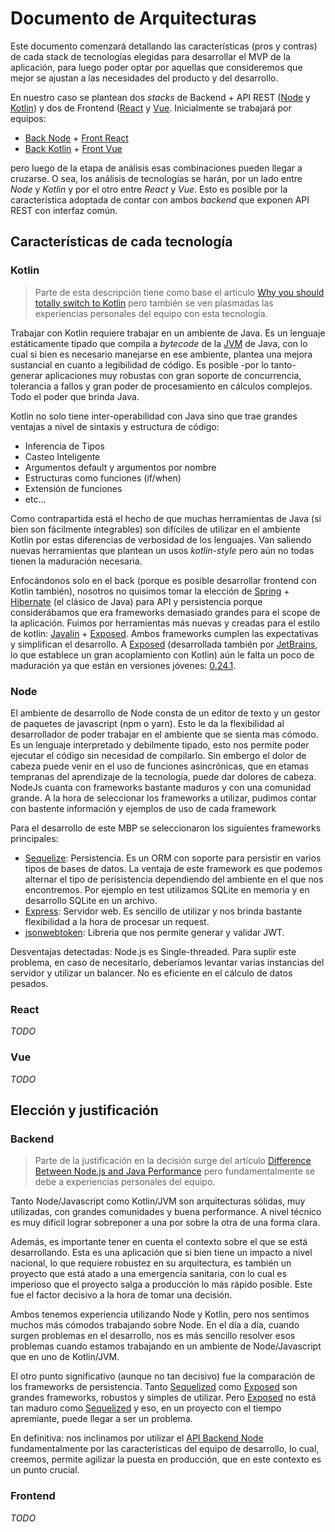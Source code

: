 # Documento de Arquitecturas

Este documento comenzará detallando las características (pros y contras) de cada
stack de tecnologías elegidas para desarrollar el MVP de la aplicación,
para luego poder optar por aquellas que consideremos que mejor se ajustan
a las necesidades del producto y del desarrollo.

En nuestro caso se plantean dos _stacks_ de Backend + API REST ([Node][repo-node] y [Kotlin][repo-kotlin])
y dos de Frontend ([React][repo-react] y [Vue][repo-vue].
Inicialmente se trabajará por equipos:

* [Back Node][repo-node] + [Front React][repo-react]
* [Back Kotlin][repo-kotlin] + [Front Vue][repo-vue]

pero luego de la etapa de análisis esas combinaciones pueden llegar a cruzarse.
O sea, los análisis de tecnologías se harán, por un lado entre _Node_ y _Kotlin_
y por el otro entre _React_ y _Vue_. Esto es posible por la característica adoptada
de contar con ambos _backend_ que exponen API REST con interfaz común.

## Características de cada tecnología

### Kotlin

> Parte de esta descripción tiene como base el artículo
> [Why you should totally switch to Kotlin] pero también se ven plasmadas
> las experiencias personales del equipo con esta tecnología.

Trabajar con Kotlin requiere trabajar en un ambiente de Java. Es un lenguaje
estáticamente tipado que compila a _bytecode_ de la [JVM] de Java, con lo cual
si bien es necesario manejarse en ese ambiente, plantea una mejora sustancial
en cuanto a legibilidad de código. Es posible -por lo tanto- generar aplicaciones
muy robustas con gran soporte de concurrencia, tolerancia a fallos y gran poder
de procesamiento en cálculos complejos. Todo el poder que brinda Java.

Kotlin no solo tiene inter-operabilidad con Java sino que trae grandes ventajas
a nivel de sintaxis y estructura de código:

* Inferencia de Tipos
* Casteo Inteligente
* Argumentos default y argumentos por nombre
* Estructuras como funciones (if/when)
* Extensión de funciones
* etc...

Como contrapartida está el hecho de que muchas herramientas de Java (si bien
son fácilmente integrables) son difíciles de utilizar en el ambiente Kotlin
por estas diferencias de verbosidad de los lenguajes. Van saliendo nuevas herramientas
que plantean un usos _kotlin-style_ pero aún no todas tienen la maduración necesaria.

Enfocándonos solo en el back (porque es posible desarrollar frontend con Kotlin también),
nosotros no quisimos tomar la elección de [Spring] + [Hibernate] (el clásico de Java)
para API y persistencia porque considerábamos que era frameworks demasiado grandes
para el scope de la aplicación.
Fuimos por herramientas más nuevas y creadas para el estilo de kotlin: [Javalin] + [Exposed].
Ambos frameworks cumplen las expectativas y simplifican el desarrollo. A [Exposed]
(desarrollada también por [JetBrains], lo que establece un gran acoplamiento con Kotlin)
aún le falta un poco de maduración ya que están en versiones jóvenes: [0.24.1][exposed-version].

### Node
El ambiente de desarrollo de Node consta de un editor de texto y un gestor de paquetes de javascript (npm o yarn). Esto le da la flexibilidad al desarrollador de poder trabajar en el ambiente que se sienta mas cómodo.
Es un lenguaje interpretado y debilmente tipado, esto nos permite poder ejecutar el código sin necesidad de compilarlo. Sin embergo el dolor de cabeza puede venir en el uso de funciones asincrónicas, que en etamas tempranas del aprendizaje de la tecnología, puede dar dolores de cabeza.
NodeJs cuanta con frameworks bastante maduros y con una comunidad grande. A la hora de seleccionar los frameworks a utilizar, pudimos contar con bastente información y ejemplos de uso de cada framework

Para el desarrollo de este MBP se seleccionaron los siguientes frameworks principales:
* [Sequelize]: Persistencia. Es un ORM con soporte para persistir en varios tipos de bases de datos. La ventaja de este framework es que podemos alternar el tipo de perisistencia dependiendo del ambiente en el que nos encontremos. Por ejemplo en test utilizamos SQLite en memoria y en desarrollo SQLite en un archivo.
* [Express]: Servidor web. Es sencillo de utilizar y nos brinda bastante flexibilidad a la hora de procesar un request.
* [jsonwebtoken]: Libreria que nos permite generar y validar JWT.


Desventajas detectadas:
Node.js es Single-threaded. Para suplir este problema, en caso de necesitarlo, deberíamos levantar varias instancias del servidor y utilizar un balancer.
No es eficiente en el cálculo de datos pesados.

### React

_TODO_

### Vue

_TODO_

## Elección y justificación

### Backend

> Parte de la justificación en la decisión surge del artículo
> [Difference Between Node.js and Java Performance]
> pero fundamentalmente se debe a experiencias personales del equipo.

Tanto Node/Javascript como Kotlin/JVM son arquitecturas sólidas, muy utilizadas,
con grandes comunidades y buena performance. A nivel técnico es muy difícil
lograr sobreponer a una por sobre la otra de una forma clara.

Además, es importante tener en cuenta el contexto sobre el que se está desarrollando.
Esta es una aplicación que si bien tiene un impacto a nivel nacional, lo que
requiere robustez en su arquitectura, es también un proyecto que está atado
a una emergencia sanitaria, con lo cual es imperioso que el proyecto
salga a producción lo más rápido posible. Este fue el factor decisivo
a la hora de tomar una decisión.

Ambos tenemos experiencia utilizando Node y Kotlin, pero nos
sentimos muchos más cómodos trabajando sobre Node. En el día a día, cuando
surgen problemas en el desarrollo, nos es más sencillo resolver esos problemas
cuando estamos trabajando en un ambiente de Node/Javascript que en uno de Kotlin/JVM.

El otro punto significativo (aunque no tan decisivo) fue la comparación de los
frameworks de persistencia. Tanto [Sequelized] como [Exposed] son grandes frameworks,
robustos y simples de utilizar. Pero [Exposed] no está tan maduro como [Sequelized]
y eso, en un proyecto con el tiempo apremiante, puede llegar a ser un problema.

En definitiva: nos inclinamos por utilizar el [API Backend Node][repo-node]
fundamentalmente por las características del equipo de desarrollo,
lo cual, creemos, permite agilizar la puesta en producción,
que en este contexto es un punto crucial.

### Frontend

_TODO_

[repo-node]: <https://github.com/unq-arqsoft-difi/covid-back-node>
[repo-kotlin]: <https://github.com/unq-arqsoft-difi/covid-back-kotlin>
[repo-react]: <https://github.com/unq-arqsoft-difi/covid-front-react>
[repo-vue]: <https://github.com/unq-arqsoft-difi/covid-front-vue>
[JVM]: <https://en.wikipedia.org/wiki/Java_virtual_machine>
[Spring]: <https://spring.io/>
[Hibernate]: <https://hibernate.org/>
[Javalin]: <https://javalin.io/>
[Exposed]: <https://github.com/JetBrains/Exposed>
[Sequelized]: <https://github.com/sequelize/sequelize/>
[JetBrains]: <https://www.jetbrains.com/>
[exposed-version]: <https://bintray.com/kotlin/exposed/exposed-core/0.24.1>
[Why you should totally switch to Kotlin]: <https://medium.com/@magnus.chatt/why-you-should-totally-switch-to-kotlin-c7bbde9e10d5>
[Difference Between Node.js and Java Performance]: <https://www.educba.com/node-js-vs-java-performance/>
[Sequelize]: <https://sequelize.org/>
[Express]: <https://expressjs.com/>
[jsonwebtoken]: <https://www.npmjs.com/package/jsonwebtoken>